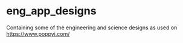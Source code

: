 # eng_app_designs
Containing some of the engineering and science designs as used on https://www.poppyi.com/
